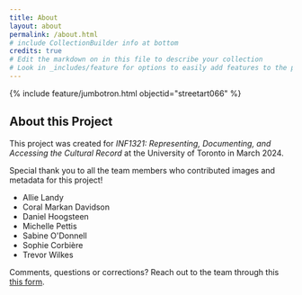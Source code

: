 ```yaml
---
title: About
layout: about
permalink: /about.html
# include CollectionBuilder info at bottom
credits: true
# Edit the markdown on in this file to describe your collection
# Look in _includes/feature for options to easily add features to the page
---
```


{% include feature/jumbotron.html objectid="streetart066" %} 

## About this Project

This project was created for *INF1321: Representing, Documenting, and Accessing the Cultural Record* at the University of Toronto in March 2024.

Special thank you to all the team members who contributed images and metadata for this project!

- Allie Landy
- Coral Markan Davidson
- Daniel Hoogsteen
- Michelle Pettis
- Sabine O'Donnell
- Sophie Corbière
- Trevor Wilkes

Comments, questions or corrections? Reach out to the team through this <a href="https://forms.gle/Pup4CNpaB8YogNM3A">this form</a>.